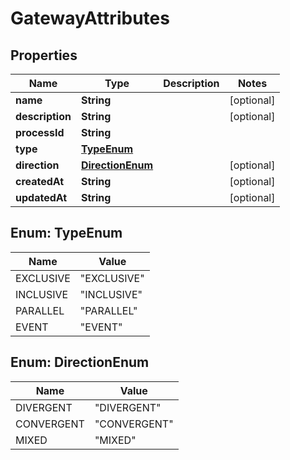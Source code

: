 
# GatewayAttributes

## Properties
Name | Type | Description | Notes
------------ | ------------- | ------------- | -------------
**name** | **String** |  |  [optional]
**description** | **String** |  |  [optional]
**processId** | **String** |  | 
**type** | [**TypeEnum**](#TypeEnum) |  | 
**direction** | [**DirectionEnum**](#DirectionEnum) |  |  [optional]
**createdAt** | **String** |  |  [optional]
**updatedAt** | **String** |  |  [optional]


<a name="TypeEnum"></a>
## Enum: TypeEnum
Name | Value
---- | -----
EXCLUSIVE | &quot;EXCLUSIVE&quot;
INCLUSIVE | &quot;INCLUSIVE&quot;
PARALLEL | &quot;PARALLEL&quot;
EVENT | &quot;EVENT&quot;


<a name="DirectionEnum"></a>
## Enum: DirectionEnum
Name | Value
---- | -----
DIVERGENT | &quot;DIVERGENT&quot;
CONVERGENT | &quot;CONVERGENT&quot;
MIXED | &quot;MIXED&quot;



